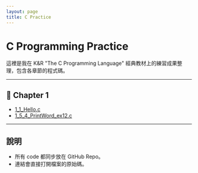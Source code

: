 ```yaml
---
layout: page
title: C Practice
---
```


# C Programming Practice

這裡是我在 K&R "The C Programming Language" 經典教材上的練習成果整理，包含各章節的程式碼。

---

## 📂 Chapter 1
- [1_1_Hello.c](/kr_c/code/chap1/1_1_Hello.c)
- [1_5_4_PrintWord_ex12.c](/kr_c/code/chap1/1_5_4_PrintWord_ex12.c)

---

## 說明
- 所有 code 都同步放在 GitHub Repo。
- 連結會直接打開檔案的原始碼。
